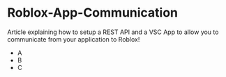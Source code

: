 # Roblox-App-Communication
Article explaining how to setup a REST API and a VSC App to allow you to communicate from your application to Roblox!
* A
* B
* C
